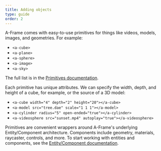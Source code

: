 ```yaml
---
title: Adding objects
type: guide
order: 2
---
```


A-Frame comes with easy-to-use primitives for things like videos, models, images, and geometries. For example:

* `<a-cube>`
* `<a-plane>`
* `<a-sphere>`
* `<a-image>`
* `<a-sky>`

The full list is in the [Primitives documentation](../../docs/primitives/).

Each primitive has unique attributes. We can specify the width, depth, and height of a cube, for example, or the source of a 3D model:

* `<a-cube width="4" depth="2" height="20"></a-cube>`
* `<a-model src="tree.dae" scale="1 1 1"></a-model>`
* `<a-cylinder radius="5" open-ended="true"></a-cylinder>`
* `<a-videosphere src="sunset.mp4" autoplay="true"></a-videosphere>`

Primitives are convenient wrappers around A-Frame's underlying Entity/Component architecture. Components include geometry, materials, raycaster, controls, and more. To start working with entities and components, see the [Entity/Component documentation](../../docs/entities-and-components/).
